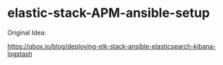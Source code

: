# elastic-stack-APM-ansible-setup

Original Idea:

https://qbox.io/blog/deploying-elk-stack-ansible-elasticsearch-kibana-logstash
